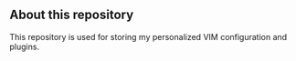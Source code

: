
About this repository
--------------------------------------------------

This repository is used for storing my personalized VIM configuration and plugins.


